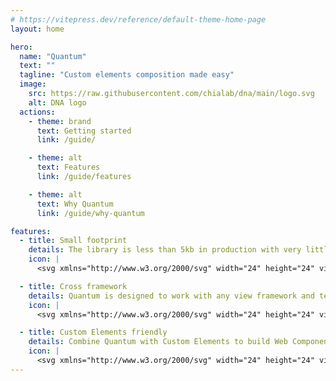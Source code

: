 ```yaml
---
# https://vitepress.dev/reference/default-theme-home-page
layout: home

hero:
  name: "Quantum"
  text: ""
  tagline: "Custom elements composition made easy"
  image:
    src: https://raw.githubusercontent.com/chialab/dna/main/logo.svg
    alt: DNA logo
  actions:
    - theme: brand
      text: Getting started
      link: /guide/

    - theme: alt
      text: Features
      link: /guide/features

    - theme: alt
      text: Why Quantum
      link: /guide/why-quantum

features:
  - title: Small footprint
    details: The library is less than 5kb in production with very little impact on performance.
    icon: |
      <svg xmlns="http://www.w3.org/2000/svg" width="24" height="24" viewBox="0 0 24 24" fill="none" stroke="currentColor" stroke-width="2" stroke-linecap="round" stroke-linejoin="round" class="lucide lucide-leaf"><path d="M11 20A7 7 0 0 1 9.8 6.1C15.5 5 17 4.48 19 2c1 2 2 4.18 2 8 0 5.5-4.78 10-10 10Z"/><path d="M2 21c0-3 1.85-5.36 5.08-6C9.5 14.52 12 13 13 12"/></svg>

  - title: Cross framework
    details: Quantum is designed to work with any view framework and tested across Lit, Vue, React and Preact.
    icon: |
      <svg xmlns="http://www.w3.org/2000/svg" width="24" height="24" viewBox="0 0 24 24" fill="none" stroke="currentColor" stroke-width="2" stroke-linecap="round" stroke-linejoin="round" class="lucide lucide-toy-brick"><rect width="18" height="12" x="3" y="8" rx="1"/><path d="M10 8V5c0-.6-.4-1-1-1H6a1 1 0 0 0-1 1v3"/><path d="M19 8V5c0-.6-.4-1-1-1h-3a1 1 0 0 0-1 1v3"/></svg>

  - title: Custom Elements friendly
    details: Combine Quantum with Custom Elements to build Web Components without Shadow DOM constraints.
    icon: |
      <svg xmlns="http://www.w3.org/2000/svg" width="24" height="24" viewBox="0 0 24 24" fill="none" stroke="currentColor" stroke-width="2" stroke-linecap="round" stroke-linejoin="round" class="lucide lucide-heart-handshake"><path d="M19 14c1.49-1.46 3-3.21 3-5.5A5.5 5.5 0 0 0 16.5 3c-1.76 0-3 .5-4.5 2-1.5-1.5-2.74-2-4.5-2A5.5 5.5 0 0 0 2 8.5c0 2.3 1.5 4.05 3 5.5l7 7Z"/><path d="M12 5 9.04 7.96a2.17 2.17 0 0 0 0 3.08v0c.82.82 2.13.85 3 .07l2.07-1.9a2.82 2.82 0 0 1 3.79 0l2.96 2.66"/><path d="m18 15-2-2"/><path d="m15 18-2-2"/></svg>
---
```

